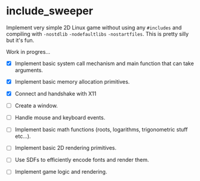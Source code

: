# include_sweeper

Implement very simple 2D Linux game without using any `#includes` and compiling with `-nostdlib` `-nodefaultlibs` `-nostartfiles`.
This is pretty silly but it's fun.

Work in progres...
- [x] Implement basic system call mechanism and main function that can take arguments.
- [x] Implement basic memory allocation primitives.
- [x] Connect and handshake with X11
- [ ] Create a window.
- [ ] Handle mouse and keyboard events.
- [ ] Implement basic math functions (roots, logarithms, trigonometric stuff etc...).
- [ ] Implement basic 2D rendering primitives.
- [ ] Use SDFs to efficiently encode fonts and render them.
- [ ] Implement game logic and rendering.

